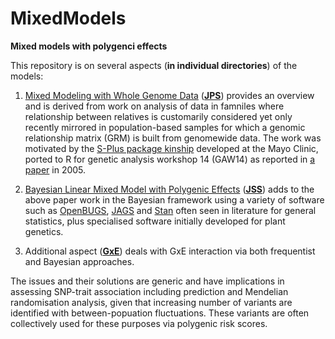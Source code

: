 # MixedModels

**Mixed models with polygenci effects**

This repository is on several aspects (**in individual directories**) of the models:

1. [Mixed Modeling with Whole Genome Data](JPS/jps.pdf) (**[JPS](JPS)**) provides an overview and is 
derived from work on analysis of data in famniles where relationship between relatives is customarily 
considered yet only recently mirrored in population-based samples for which a genomic relationship matrix 
(GRM) is built from genomewide data. The work was motivated by the [S-Plus package 
kinship](http://www.mayo.edu/research/departments-divisions/department-health-sciences-research/division-biomedical-statistics-informatics/software/s-plus-r-functions) 
developed at the Mayo Clinic, ported to R for genetic analysis workshop 14 (GAW14) as reported in [a 
paper](https://bmcgenet.biomedcentral.com/articles/10.1186/1471-2156-6-S1-S127) in 2005.

2. [Bayesian Linear Mixed Model with Polygenic Effects](JSS/paper.pdf) (**[JSS](JSS)**) adds to the above 
paper work in the Bayesian framework using a variety of software such as 
[OpenBUGS](http://openbugs.net/w/FrontPage), [JAGS](http://mcmc-jags.sourceforge.net/) and 
[Stan](http://mc-stan.org/) often seen in literature for general statistics, plus specialised software 
initially developed for plant genetics.

3. Additional aspect (**[GxE](GxE)**) deals with GxE interaction via both frequentist and Bayesian
approaches.

The issues and their solutions are generic and have implications in assessing SNP-trait association 
including prediction and Mendelian randomisation analysis, given that increasing number of variants are
identified with between-popuation fluctuations. These variants are often collectively used for these
purposes via polygenic risk scores.
